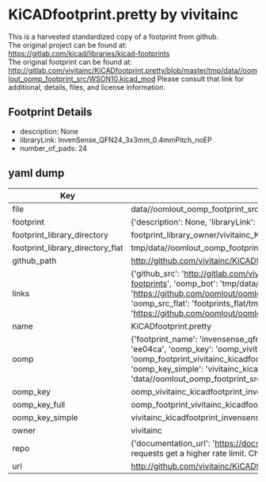 # KiCADfootprint.pretty by vivitainc  
This is a harvested standardized copy of a footprint from github.  
The original project can be found at:  
https://gitlab.com/kicad/libraries/kicad-footprints  
The original footprint can be found at:
http://gitlab.com/vivitainc/KiCADfootprint.pretty/blob/master/tmp/data//oomlout_oomp_footprint_src/WSON10.kicad_mod
Please consult that link for additional, details, files, and license information.  
## Footprint Details
* description: None  
* libraryLink: InvenSense_QFN24_3x3mm_0.4mmPitch_noEP  
* number_of_pads: 24  
## yaml dump  
| Key | Value |  
| --- | --- |  
| file | data//oomlout_oomp_footprint_src/KiCADfootprint.pretty/InvenSense_QFN24_3x3mm_0.4mmPitch_noEP.kicad_mod |  
| footprint | {'description': None, 'libraryLink': 'InvenSense_QFN24_3x3mm_0.4mmPitch_noEP', 'number_of_pads': 24} |  
| footprint_library_directory | footprint_library_owner/vivitainc_KiCADfootprint.pretty |  
| footprint_library_directory_flat | tmp/data//oomlout_oomp_footprint_src/footprints_flat/vivitainc_kicadfootprint_invensense_qfn24_3x3mm_0_4mmpitch_noep/working |  
| github_path | http://github.com/vivitainc/KiCADfootprint.pretty/blob/master/tmp/data//oomlout_oomp_footprint_src/InvenSense_QFN24_3x3mm_0.4mmPitch_noEP.kicad_mod |  
| links | {'github_src': 'http://gitlab.com/vivitainc/KiCADfootprint.pretty/blob/master/tmp/data//oomlout_oomp_footprint_src/WSON10.kicad_mod', 'github_src_repo': 'https://gitlab.com/kicad/libraries/kicad-footprints', 'oomp_bot': 'tmp/data//oomlout_oomp_footprint_src/footprints/vivitainc_kicadfootprint_invensense_qfn24_3x3mm_0_4mmpitch_noep/working', 'oomp_bot_github': 'https://github.com/oomlout/oomlout_oomp_footprint_bot/tree/main/tmp/data//oomlout_oomp_footprint_src/footprints/vivitainc_kicadfootprint_invensense_qfn24_3x3mm_0_4mmpitch_noep/working', 'oomp_src_flat': 'footprints_flat/tmp/data//oomlout_oomp_footprint_src/footprints_flat/vivitainc_kicadfootprint_invensense_qfn24_3x3mm_0_4mmpitch_noep/working', 'oomp_src_flat_github': 'https://github.com/oomlout/oomlout_oomp_footprint_src/tree/main/tmp/data//oomlout_oomp_footprint_src/footprints_flat/vivitainc_kicadfootprint_invensense_qfn24_3x3mm_0_4mmpitch_noep/working'} |  
| name | KiCADfootprint.pretty |  
| oomp | {'footprint_name': 'invensense_qfn24_3x3mm_0_4mmpitch_noep', 'library_name': 'kicadfootprint', 'md5': 'ee04caf7233f4b98861ec0ddd6ecf158', 'md5_10': 'ee04caf723', 'md5_5': 'ee04c', 'md5_6': 'ee04ca', 'oomp_key': 'oomp_vivitainc_kicadfootprint_invensense_qfn24_3x3mm_0_4mmpitch_noep', 'oomp_key_extra': 'oomp_footprint_vivitainc_kicadfootprint_invensense_qfn24_3x3mm_0_4mmpitch_noep', 'oomp_key_full': 'oomp_footprint_vivitainc_kicadfootprint_invensense_qfn24_3x3mm_0_4mmpitch_noep_ee04ca', 'oomp_key_simple': 'vivitainc_kicadfootprint_invensense_qfn24_3x3mm_0_4mmpitch_noep', 'original_filename': 'data//oomlout_oomp_footprint_src/KiCADfootprint.pretty/InvenSense_QFN24_3x3mm_0.4mmPitch_noEP.kicad_mod', 'owner_name': 'vivitainc'} |  
| oomp_key | oomp_vivitainc_kicadfootprint_invensense_qfn24_3x3mm_0_4mmpitch_noep |  
| oomp_key_full | oomp_footprint_vivitainc_kicadfootprint_invensense_qfn24_3x3mm_0_4mmpitch_noep |  
| oomp_key_simple | vivitainc_kicadfootprint_invensense_qfn24_3x3mm_0_4mmpitch_noep |  
| owner | vivitainc |  
| repo | {'documentation_url': 'https://docs.github.com/rest/overview/resources-in-the-rest-api#rate-limiting', 'message': "API rate limit exceeded for 84.66.142.224. (But here's the good news: Authenticated requests get a higher rate limit. Check out the documentation for more details.)"} |  
| url | http://github.com/vivitainc/KiCADfootprint.pretty |  

